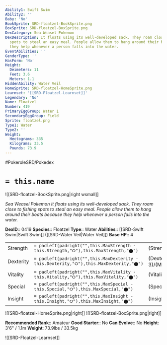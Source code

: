 ```yaml
---
Ability1: Swift Swim
Ability2: ''
Baby: 'No'
BookSprite: SRD-floatzel-BookSprite.png
BoxSprite: SRD-floatzel-BoxSprite.png
DexCategory: Sea Weasel Pokemon
DexDescription: It floats using its well-developed sack. They roam close to fishing
  spots to steal an easy meal. People allow them to hang around their boats because
  they help whenever a person falls into the water.
EventAbilities: ''
GenderType: ''
HasForm: 'No'
Height:
  Deimeters: 11
  Feet: 3.6
  Meters: 1.1
HiddenAbility: Water Veil
HomeSprite: SRD-floatzel-HomeSprite.png
Learnset: '[[SRD-Floatzel-Learnset]]'
Legendary: 'No'
Name: Floatzel
Number: 419
PrimaryEggGroup: Water 1
SecondaryEggGroup: Field
Sprite: floatzel.png
Type1: Water
Type2: ''
Weight:
  Hectograms: 335
  Kilograms: 33.5
  Pounds: 73.9
---
```


#PokeroleSRD/Pokedex

# `= this.name`

![[SRD-floatzel-BookSprite.png|right wsmall]]

*Sea Weasel Pokemon*
*It floats using its well-developed sack. They roam close to fishing spots to steal an easy meal. People allow them to hang around their boats because they help whenever a person falls into the water.*

**DexID**:: 0419
**Species**:: Floatzel
**Type**:: Water
**Abilities**:: [[SRD-Swift Swim|Swift Swim]] ([[SRD-Water Veil|Water Veil]])
**Base HP**:: 4

|           |                                                                                        |                                          |
| --------- | -------------------------------------------------------------------------------------- | ---------------------------------------- |
| Strength  | `= padleft(padright("",this.MaxStrength - this.Strength,"⭘"),this.MaxStrength,"⬤")`    | (Strength::3)/(MaxStrength::6)   |
| Dexterity | `= padleft(padright("",this.MaxDexterity - this.Dexterity,"⭘"),this.MaxDexterity,"⬤")` | (Dexterity:: 3)/(MaxDexterity::6) |
| Vitality  | `= padleft(padright("",this.MaxVitality - this.Vitality,"⭘"),this.MaxVitality,"⬤")`    | (Vitality::2)/(MaxVitality::4)   |
| Special   | `= padleft(padright("",this.MaxSpecial - this.Special,"⭘"),this.MaxSpecial,"⬤")`       | (Special::2)/(MaxSpecial::5)     |
| Insight   | `= padleft(padright("",this.MaxInsight - this.Insight,"⭘"),this.MaxInsight,"⬤")`       | (Insight::2)/(MaxInsight::4)     |

![[SRD-floatzel-HomeSprite.png|right]]
![[SRD-floatzel-BoxSprite.png|right]]

**Recommended Rank**:: Amateur
**Good Starter**:: No
**Can Evolve**:: No
**Height**: 3'6" / 1.1m
**Weight**: 73.9lbs / 33.5kg

![[SRD-Floatzel-Learnset]]